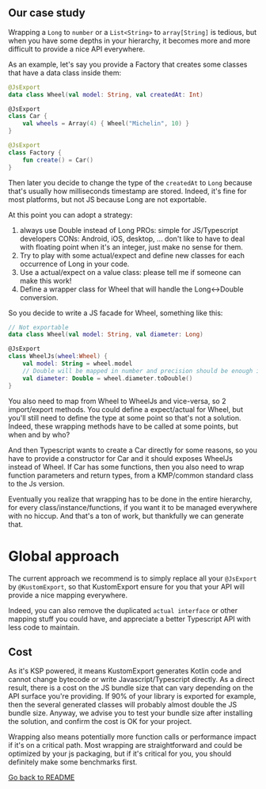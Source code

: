 ## Our case study

Wrapping a `Long` to `number` or a `List<String>` to `array[String]` is tedious, but when you have some depths in your hierarchy, it becomes more and more difficult to provide a nice API everywhere.

As an example, let's say you provide a Factory that creates some classes that have a data class inside them:

```kotlin
@JsExport
data class Wheel(val model: String, val createdAt: Int)

@JsExport
class Car {
    val wheels = Array(4) { Wheel("Michelin", 10) }
}

@JsExport
class Factory {
    fun create() = Car()
}
```

Then later you decide to change the type of the `createdAt` to `Long` because that's usually how milliseconds timestamp are stored.
Indeed, it's fine for most platforms, but not JS because Long are not exportable. 

At this point you can adopt a strategy:
1) always use Double instead of Long
PROs: simple for JS/Typescript developers
CONs: Android, iOS, desktop, ... don't like to have to deal with floating point when it's an integer, just make no sense for them.
2) Try to play with some actual/expect and define new classes for each occurrence of Long in your code.
3) Use a actual/expect on a value class: please tell me if someone can make this work!
4) Define a wrapper class for Wheel that will handle the Long<->Double conversion.

So you decide to write a JS facade for Wheel, something like this:

```kotlin
// Not exportable
data class Wheel(val model: String, val diameter: Long)

@JsExport
class WheelJs(wheel:Wheel) {
    val model: String = wheel.model
    // Double will be mapped in number and precision should be enough in most cases
    val diameter: Double = wheel.diameter.toDouble()
}
```
You also need to map from Wheel to WheelJs and vice-versa, so 2 import/export methods.
You could define a expect/actual for Wheel, but you'll still need to define the type at some point so that's not a solution.
Indeed, these wrapping methods have to be called at some points, but when and by who? 

And then Typescript wants to create a Car directly for some reasons, so you have to provide a constructor for Car and it should exposes WheelJs instead of Wheel.
If Car has some functions, then you also need to wrap function parameters and return types, from a KMP/common standard class to the Js version.

Eventually you realize that wrapping has to be done in the entire hierarchy, for every class/instance/functions, if you want it to be managed everywhere with no hiccup. And that's a ton of work, but thankfully we can generate that.

# Global approach

The current approach we recommend is to simply replace all your `@JsExport` by `@KustomExport`, so that KustomExport ensure for you that your API will provide a nice mapping everywhere.

Indeed, you can also remove the duplicated `actual interface` or other mapping stuff you could have, and appreciate a better Typescript API with less code to maintain.

## Cost

As it's KSP powered, it means KustomExport generates Kotlin code and cannot change bytecode or write Javascript/Typescript directly.
As a direct result, there is a cost on the JS bundle size that can vary depending on the API surface you're providing.
If 90% of your library is exported for example, then the several generated classes will probably almost double the JS bundle size.
Anyway, we advise you to test your bundle size after installing the solution, and confirm the cost is OK for your project.

Wrapping also means potentially more function calls or performance impact if it's on a critical path. Most wrapping are straightforward and could be optimized by your js packaging, but if it's critical for you, you should definitely make some benchmarks first. 

[Go back to README](../README.md)
